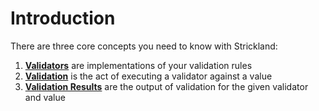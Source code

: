 # Introduction

There are three core concepts you need to know with Strickland:

1. [**Validators**](validators.md) are implementations of your validation rules
2. [**Validation**](validation.md) is the act of executing a validator against a value
3. [**Validation Results**](validationresults.md) are the output of validation for the given validator and value

